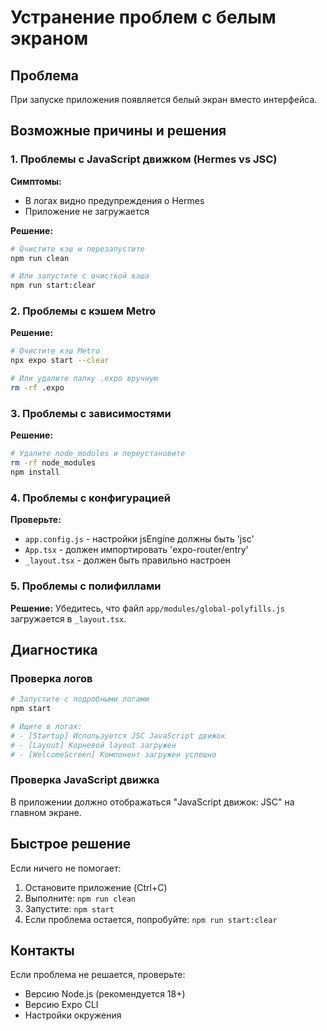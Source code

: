 # Устранение проблем с белым экраном

## Проблема

При запуске приложения появляется белый экран вместо интерфейса.

## Возможные причины и решения

### 1. Проблемы с JavaScript движком (Hermes vs JSC)

**Симптомы:**

- В логах видно предупреждения о Hermes
- Приложение не загружается

**Решение:**

```bash
# Очистите кэш и перезапустите
npm run clean

# Или запустите с очисткой кэша
npm run start:clear
```

### 2. Проблемы с кэшем Metro

**Решение:**

```bash
# Очистите кэш Metro
npx expo start --clear

# Или удалите папку .expo вручную
rm -rf .expo
```

### 3. Проблемы с зависимостями

**Решение:**

```bash
# Удалите node_modules и переустановите
rm -rf node_modules
npm install
```

### 4. Проблемы с конфигурацией

**Проверьте:**

- `app.config.js` - настройки jsEngine должны быть 'jsc'
- `App.tsx` - должен импортировать 'expo-router/entry'
- `_layout.tsx` - должен быть правильно настроен

### 5. Проблемы с полифиллами

**Решение:**
Убедитесь, что файл `app/modules/global-polyfills.js` загружается в `_layout.tsx`.

## Диагностика

### Проверка логов

```bash
# Запустите с подробными логами
npm start

# Ищите в логах:
# - [Startup] Используется JSC JavaScript движок
# - [Layout] Корневой layout загружен
# - [WelcomeScreen] Компонент загружен успешно
```

### Проверка JavaScript движка

В приложении должно отображаться "JavaScript движок: JSC" на главном экране.

## Быстрое решение

Если ничего не помогает:

1. Остановите приложение (Ctrl+C)
2. Выполните: `npm run clean`
3. Запустите: `npm start`
4. Если проблема остается, попробуйте: `npm run start:clear`

## Контакты

Если проблема не решается, проверьте:

- Версию Node.js (рекомендуется 18+)
- Версию Expo CLI
- Настройки окружения
